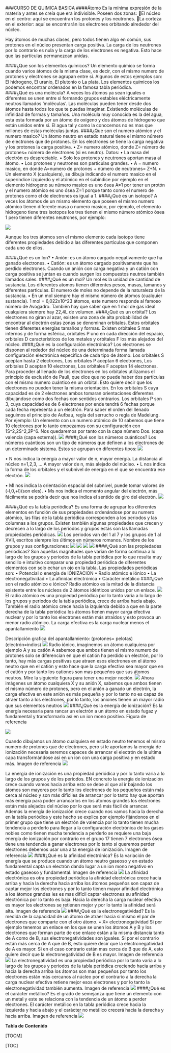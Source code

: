 

###CURSO DE QUIMICA BASICA
####Átomo
Es la mínima expresión de la materia y antes se creía que era indivisible.
Poseen dos zonas:
El núcleo en el centro: aquí se encuentran los protones y los neutrones.
La corteza en el exterior: aquí se encontrarán los electrones orbitando alrededor del   núcleo.

Hay átomos de muchas clases, pero todos tienen algo en común, sus protones en el núcleo presentan carga positiva. La carga de los neutrones por lo contrario es nula y la carga de los electrones es negativa. Esto hace que las partículas permanezcan unidas.

####¿Que son los elementos químicos?
Un elemento químico se forma cuando varios átomos de la misma clase, es decir, con el mismo numero de protones y electrones se agrupan entre sí. Algunos de estos ejemplos son: El hidrogeno, El uranio, El plutonio o La plata. Los elementos químicos los podemos encontrar ordenados en la famosa tabla periódica.  
####¿Qué es una molécula?
A veces los átomos ya sean iguales o diferentes se unen entre si formando grupos estables eléctricamente neutros llamados ‘moléculas’. Las moléculas pueden tener desde dos átomos hasta todos los que te puedas imaginar. Existiendo moléculas de infinidad de formas y tamaños.
Una molécula muy conocida es la del agua, esta esta formada por un átomo de oxígeno y dos átomos de hidrogeno que están unidos entre sí. El agua tal y como la conocemos no es mas que millones de estas moléculas juntas.
####¿Que son el numero atómico y el numero masico?
Un átomo neutro en estado natural tiene el mismo número de electrones que de protones. En los electrones se tiene la carga negativa y los protones la carga positiva.
•	Z= numero atómico, donde Z= número de protones= número de electrones (si es neutro).
Datos:
•	La masa del electrón es despreciable.
•	Solo los protones y neutrones aportan masa al átomo.
•	Los protones y neutrones son partículas grandes.
•	A = numero masico, en donde A=numero de protones + número de neutrones= Z+N.
•	Un elemento X (cualquiera), se dibuja indicando el numero masico en el superíndice izquierdo y el atómico en el subíndice por ejemplo en el elemento hidrogeno su número masico es uno ósea A=1 por tener un protón y el numero atómico es uno ósea Z=1 porque tanto como el numero de protones como el de electrones es igual a 1.
####¿Qué es un isotopo?
A veces los átomos de un mismo elemento que poseen el mismo numero atómico tienen diferente masa o numero masico, por ejemplo, el elemento hidrogeno tiene tres isotopos los tres tienen el mismo número atómico ósea 1 pero tienen diferentes neutrones, por ejemplo:

![](https://github.com/FapCod/CursoBasicoDeQuimica/blob/master/Picture1.png)

Aunque los tres átomos son el mismo elemento cada isotopo tiene diferentes propiedades debido a las diferentes partículas que componen cada uno de ellos.

####¿Qué es un Ion?
•	Anión: es un átomo cargado negativamente que ha ganado electrones.
•	Catión: es un átomo cargado positivamente que ha perdido electrones.
Cuando un anión con carga negativa y un catión con carga positiva se juntan es cuando surgen los compuestos neutros también llamados sales.
####¿Qué es un mol?
Un mol es la unidad de cantidad de sustancia.
Los diferentes atomos tienen diferentes pesos, masas, tamanos y diferentes particulas.
El numero de moles no depende de la naturaleza de la sustancia.
•	En un mol siempre hay el mismo número de átomos (cualquier sustancia).
1 mol = 6,022x10^23 átomos, este numero responde al famoso número de Avogadro.
También hay que saber que en 1 mol de gas ideal cualquiera siempre hay 22,4L de volumen.
####¿Qué es un orbital? 
Los electrones no giran al azar, existen una zona de alta probabilidad de encontrar al electrón estas zonas se denominan orbitales.
Estos orbitales tienen diferentes energías tamaños y formas. Existen orbitales S mas internos y de forma esférica, orbitales P uno en cada dirección del espacio, orbitales D característicos de los metales y orbitales F los más alejados del núcleo.
####¿Qué es la configuración electrónica?
Los electrones se disponen al rededor del núcleo de una determinada forma llamada configuración electrónica especifica de cada tipo de átomo.
Los orbitales S aceptan hasta 2 electrones, Los orbitales P aceptan 6 electrones, Los orbitales D aceptan 10 electrones, Los orbitales F aceptan 14 electrones.
Para proceder al llenado de los electrones en los orbitales utilizamos el principio de exclusión de Pauli, que dice que no puede haber dos partículas con el mismo numero cuántico en un orbital. Esto quiere decir que los electrones no pueden tener la misma orientación.
En los orbitales S cuya capacidad es de 2 electrones ambos tomaran orientaciones diferentes dibujándose como dos fechas con sentidos contrarios.
Los orbitales P son 3, cuya capacidad es de 6 electrones por ende tendrá 6 fechas porque cada fecha representa a un electrón. Para saber el orden del llenado seguimos el principio de Aufbau, regla del serrucho o regla de Madelung.
Por ejemplo: Un elemento con un numero atómico de 10 sabemos que tiene 10 electrones por lo tanto empezamos con su configuración con 1S^2,2S^2,2P^6. Nos quedaremos por tanto con la capa número Dos. (capa valencia (capa externa)).
![](https://github.com/FapCod/CursoBasicoDeQuimica/blob/master/Picture2.png)
####¿Qué son los números cuánticos?
Los números cuánticos son un tipo de números que definen a los electrones de un determinado sistema. Estos se agrupan en diferentes tipos:
![](https://github.com/FapCod/CursoBasicoDeQuimica/blob/master/Picture33.png)

•	N nos indica la energía a mayor valor de n, mayor energía. La distancia al núcleo n=1,2,3, … A mayor valor de n, más alejado del núcleo.
•	L nos indica la forma de los orbitales y el subnivel de energía en el que se encuentra ese electrón.
![](https://github.com/FapCod/CursoBasicoDeQuimica/blob/master/Picture3.png)

•	Ml nos indica la orientación espacial del subnivel, puede tomar valores de (-l,0,+l)(son eles).
•	Ms nos indica el momento angular del electrón, más fácilmente se podría decir que nos indica el sentido de giro del electrón.
![](https://github.com/FapCod/CursoBasicoDeQuimica/blob/master/Picture4.png)

####¿Qué es la tabla periódica?
Es una forma de agrupar los diferentes elementos en función de sus propiedades ordenándose por su numero atómico, las filas de la tabla periódica corresponden a los periodos y las columnas a los grupos. Existen también algunas propiedades que crecen y decrecen a lo largo de los periodos y grupos estás son las llamadas propiedades periódicas.
![](https://github.com/FapCod/CursoBasicoDeQuimica/blob/master/Picture5.png)
Los periodos van del 1 al 7 y los grupos de 1 al XVII, escritos siempre los últimos en números romanos.
Nombre de los grupos y sus configuraciones:
![](https://github.com/FapCod/CursoBasicoDeQuimica/blob/master/Picture6.png)
![](https://github.com/FapCod/CursoBasicoDeQuimica/blob/master/Picture7.png)
![](https://github.com/FapCod/CursoBasicoDeQuimica/blob/master/Picture8.png)
![](https://github.com/FapCod/CursoBasicoDeQuimica/blob/master/Picture9.png)
####¿Qué son las propiedades periódicas?
Son aquellas magnitudes que varían de forma continua a lo largo de los grupos y periodos de la tabla periódica por lo que resulta muy sencillo e intuitivo comparar una propiedad periódica de diferentes elementos con solo echar un ojo en la tabla.
Las propiedades periódicas son:
•	Potencial o energía de IONIZACION
•	Radio atómico e iónico
•	La electronegatividad 
•	La afinidad electrónica 
•	Carácter metálico
####¿Qué son el radio atómico e iónico?
Radio atómico es la mitad de la distancia existente entre los núcleos de 2 átomos idénticos unidos por un enlace.
![](https://github.com/FapCod/CursoBasicoDeQuimica/blob/master/Picture10.png)
El radio atómico es una propiedad periódica por lo tanto varia a lo largo de los grupos y periodos de la tabla periódica, crece de arriba hacia abajo. También el radio atómico crece hacia la izquierda debido a que en la parte derecha de la tabla periódica los átomos tienen mayor carga efectiva nuclear y por lo tanto los electrones están más atraídos y esto provoca un menor radio atómico.
La carga efectiva es la carga nuclear menos el apantallamiento 
![](https://github.com/FapCod/CursoBasicoDeQuimica/blob/master/Picture11.png)

Descripción grafica del apantallamiento: (protones= pelotas) (electrón=indios)
![](https://github.com/FapCod/CursoBasicoDeQuimica/blob/master/Picture12.png)
Radio iónico, imaginemos un átomo cualquiera por ejemplo A y su catión A sabemos que ambos tienen el mismo numero de protones solo se diferencian en que el catión ha perdido un electrón, por lo tanto, hay más cargas positivas que atraen esos electrones en el átomo neutro que en el catión y esto hace que la carga efectiva sea mayor que en el catión y por tanto los cationes son mas pequeños que sus átomos neutros. Mire la siguiente figura para tener una mejor noción.
![](https://github.com/FapCod/CursoBasicoDeQuimica/blob/master/Picture13.png)
Ahora imágenes un átomo cualquiera X y su anión X, sabemos que ambos tienen el mismo número de protones, pero en el anión a ganado un electrón, la carga efectiva en este anión es más pequeña y por lo tanto no es capaz de atraer tanto a los electrones, por lo tanto, los aniones tienen un mayor radio que sus elementos neutros 
![](https://github.com/FapCod/CursoBasicoDeQuimica/blob/master/Picture14.png)
####¿Qué es la energía de ionización?
 Es la energía necesaria para rancar un electrón a un átomo en estado fugaz y fundamental y transformarlo así en un ion mono positivo. Figura de referencia 

![](https://github.com/FapCod/CursoBasicoDeQuimica/blob/master/Picture15.png)

Cuando dibujamos un átomo cualquiera en estado neutro tenemos el mismo numero de protones que de electrones, pero si le aportamos la energía de ionización necesaria seremos capaces de arrancar el electrón de la ultima capa transformándose asi en un ion con una carga positiva y en estado más. Imagen de referencia 
![](https://github.com/FapCod/CursoBasicoDeQuimica/blob/master/Picture16.png)

La energía de ionización es una propiedad periódica y por lo tanto varia a lo largo de los grupos y de los periodos. EN concreto la energía de ionización crece cuando vamos hacia arriba esto se debe al que al ir bajando los átomos son mayores por lo tanto los electrones de los pequeños están más cerca al núcleo y son más difíciles de arrancar por lo tanto hay que aportan más energía para poder arrancarlos en los átomos grandes los electrones están más alejados del núcleo por lo que será más fácil de arrancar. Además la energía de ionización crece cuando nos vamos hacia la derecha en la tabla periódica y este hecho se explica por ejemplo fijándonos en el primer grupo que tiene un electrón de valencia por lo tanto tienen mucha tendencia a perderlo para llegar a la configuración electrónica de los gases nobles como tienen mucha tendencia a perderlo se requiere una baja energía de ionización por contrario en el grupo 17 tienen 7 electrones ósea tiene una tendencia a ganar electrones por lo tanto si queremos perder electrones debemos usar una alta energía de ionización. Imagen de referencia 
![](https://github.com/FapCod/CursoBasicoDeQuimica/blob/master/Picture17.png)
####¿Qué es la afinidad electrónica?
Es la variación de energía que se produce cuando un átomo neutro gaseoso y en estado fundamental capta un electrón dando lugar a un ion mono negativo en estado gaseoso y fundamental. Imagen de referencia
![](https://github.com/FapCod/CursoBasicoDeQuimica/blob/master/Picture18.png)
La afinidad electrónica es otra propiedad periódica la afinidad electrónica crece hacia arriba y hacia la derecha hacia arriba los átomos pequeños son capaz de captar mejor los electrones y por lo tanto tienen mayor afinidad electrónica a los átomos grandes les es mas difícil captar electrones su afinidad electrónica por lo tanto es baja. Hacia la derecha la carga nuclear efectiva es mayor los electrones se retienen mejor y por lo tanto la afinidad será alta. Imagen de referencia 
![](https://github.com/FapCod/CursoBasicoDeQuimica/blob/master/Picture19.png)
####¿Qué es la electronegatividad?
Es la medida de la capacidad de un átomo de atraer hacia sí mismo el par de electrones que comparte con el otro átomo.
•	X= electronegatividad 
Si por ejemplo tenemos un enlace en los que se unen los átomos A y B y los electrones que forman parte de ese enlace están a la misma distancia tanto de A como de B, sus electronegatividades son iguales. Si por el contrario están más cerca de A que de B, esto quiere decir que la electronegatividad de A es mayor. Si en el caso contrario están mas cerca de B que de A, esto quiere decir que la electronegatividad de B es mayor. Imagen de referencia 
![](https://github.com/FapCod/CursoBasicoDeQuimica/blob/master/Picture20.png)
La electronegatividad es una propiedad periódica por lo tanto varia a lo largo de los grupos y periodos de la tabla periódica creciendo hacia arriba y hacia la derecha arriba los átomos son mas pequeños por tanto los electrones están más cercanos al núcleo por el contrario a la derecha la carga nuclear efectiva retiene mejor esos electrones y por lo tanto la electronegatividad también aumenta. Imagen de referencia
![](https://github.com/FapCod/CursoBasicoDeQuimica/blob/master/Picture21.png)
####¿Qué es el carácter metálico?
Es el grado de semejanza que tiene un elemento con un metal y este se relaciona con la tendencia de un átomo a perder electrones.
El carácter metálico en la tabla periódica crece hacia la izquierda y hacia abajo y el carácter no metálico crecerá hacia la derecha y hacia arriba. Imagen de referencia
![](https://github.com/FapCod/CursoBasicoDeQuimica/blob/master/Picture22.png)

**Tabla de  Contenido**

[TOCM]

[TOC]
